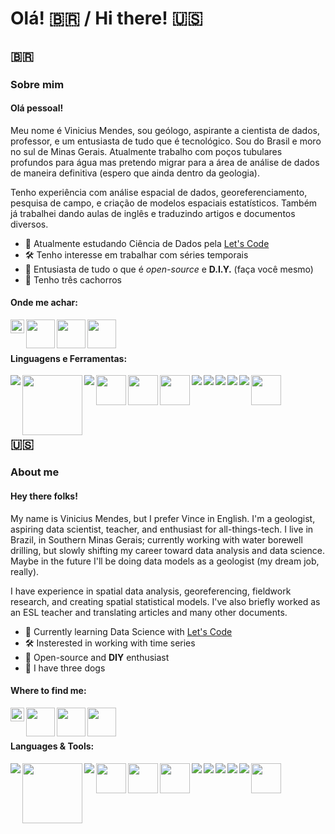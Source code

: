 # Olá! 🇧🇷 / Hi there! 🇺🇸

## 🇧🇷

### Sobre mim

#### Olá pessoal! 
Meu nome é Vinicius Mendes, sou geólogo, aspirante a cientista de dados, professor, e um entusiasta de tudo que é tecnológico. Sou do Brasil e moro no sul de Minas Gerais. Atualmente trabalho com poços tubulares profundos para água mas pretendo migrar para a área de análise de dados de maneira definitiva (espero que ainda dentro da geologia).

Tenho experiência com análise espacial de dados, georeferenciamento, pesquisa de campo, e criação de modelos espaciais estatísticos. Também já trabalhei dando aulas de inglês e traduzindo artigos e documentos diversos.

- 🔭 Atualmente estudando Ciência de Dados pela [Let's Code](https://letscode.com.br/)
- 🛠️ Tenho interesse em trabalhar com séries temporais
- 🐧 Entusiasta de tudo o que é *open-source* e **D.I.Y.** (faça você mesmo)
- 🐶 Tenho três cachorros


#### Onde me achar:

[<img align="left" width="22px" src="https://img.icons8.com/fluency/48/000000/domain.png" />](https://vmendes.xyz/)
[<img align="left" width="46px" src="https://img.icons8.com/color/48/000000/linkedin.png" />](https://www.linkedin.com/in/viniciustm/)
[<img align="left" width="46px" src="https://img.icons8.com/fluency/48/000000/instagram-new.png" />](https://www.instagram.com/v.mendes93/)
[<img align="left" width="46px" src="https://img.icons8.com/color/48/000000/twitter--v2.png" />](https://twitter.com/xerxes_tm)

</br>
</br>

#### Linguagens e Ferramentas:

<img align="left" src="https://img.icons8.com/color/48/000000/python--v1.png"/>
<img align="left" width="96px" src="https://pandas.pydata.org/static/img/pandas_secondary.svg" />
<img align="left" src="https://img.icons8.com/color/50/000000/numpy.png"/>
<img align="left" width="48px" src="https://seaborn.pydata.org/_images/logo-tall-lightbg.svg"/>
<img align="left" width="48px" src="![image](https://user-images.githubusercontent.com/79146363/151096965-c43f2b12-cfe0-4952-8ff7-6e47c7c39c45.png)"/>
<img align="left" width="48px" src="https://upload.wikimedia.org/wikipedia/commons/thumb/8/84/Matplotlib_icon.svg/180px-Matplotlib_icon.svg.png"/>
<img align="left" src="https://img.icons8.com/fluency/50/000000/jupyter.png"/>
<img align="left" src="https://img.icons8.com/color/48/000000/visual-studio-code-2019.png"/>
<img align="left" src="https://img.icons8.com/fluency/48/000000/texshop.png"/>
<img align="left" src="https://img.icons8.com/color/48/000000/linux--v2.png"/>
<img align="left" src="https://img.icons8.com/color/48/000000/git.png"/>
<img align="left" width="48px" src="https://img.icons8.com/plasticine/100/000000/bash.png"/>
</br>
</br>
</br>
</br>

## 🇺🇸

### About me

#### Hey there folks!
My name is Vinicius Mendes, but I prefer Vince in English. I'm a geologist, aspiring data scientist, teacher, and enthusiast for all-things-tech. I live in Brazil, in Southern Minas Gerais; currently working with water borewell drilling, but slowly shifting my career toward data analysis and data science. Maybe in the future I'll be doing data models as a geologist (my dream job, really).

I have experience in spatial data analysis, georeferencing, fieldwork research, and creating spatial statistical models. I've also briefly worked as an ESL teacher and translating articles and many other documents.

- 🔭 Currently learning Data Science with [Let's Code](https://letscode.com.br/)
- 🛠️ Insterested in working with time series
- 🐧 Open-source and **DIY** enthusiast
- 🐶 I have three dogs

#### Where to find me:

[<img align="left" width="22px" src="https://img.icons8.com/fluency/48/000000/domain.png" />](https://vmendes.xyz/)
[<img align="left" width="46px" src="https://img.icons8.com/color/48/000000/linkedin.png" />](https://www.linkedin.com/in/viniciustm/)
[<img align="left" width="46px" src="https://img.icons8.com/fluency/48/000000/instagram-new.png" />](https://www.instagram.com/v.mendes93/)
[<img align="left" width="46px" src="https://img.icons8.com/color/48/000000/twitter--v2.png" />](https://twitter.com/xerxes_tm)

</br>
</br>

#### Languages & Tools:

<img align="left" src="https://img.icons8.com/color/48/000000/python--v1.png"/>
<img align="left" width="96px" src="https://pandas.pydata.org/static/img/pandas_secondary.svg" />
<img align="left" src="https://img.icons8.com/color/50/000000/numpy.png"/>
<img align="left" width="48px" src="https://seaborn.pydata.org/_images/logo-tall-lightbg.svg"/>
<img align="left" width="48px" src="![image](https://user-images.githubusercontent.com/79146363/151096965-c43f2b12-cfe0-4952-8ff7-6e47c7c39c45.png)"/>
<img align="left" width="48px" src="https://upload.wikimedia.org/wikipedia/commons/thumb/8/84/Matplotlib_icon.svg/180px-Matplotlib_icon.svg.png"/>
<img align="left" src="https://img.icons8.com/fluency/50/000000/jupyter.png"/>
<img align="left" src="https://img.icons8.com/color/48/000000/visual-studio-code-2019.png"/>
<img align="left" src="https://img.icons8.com/fluency/48/000000/texshop.png"/>
<img align="left" src="https://img.icons8.com/color/48/000000/linux--v2.png"/>
<img align="left" src="https://img.icons8.com/color/48/000000/git.png"/>
<img align="left" width="48px" src="https://img.icons8.com/plasticine/100/000000/bash.png"/>


